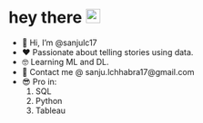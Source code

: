 <h1>
  hey there <img src="https://media.giphy.com/media/hvRJCLFzcasrR4ia7z/giphy.gif" width="25px">
</h1>

<ul>
  <li> 👋 Hi, I’m @sanjulc17</li>
  <li> ❤️ Passionate about telling stories using data.</li>
  <li> 🤓 Learning ML and DL.</li>
  <li>📧 Contact me @ sanju.lchhabra17@gmail.com</li>
  <li>
    😎 Pro in:
    <ol>
      <li> SQL </li>
      <li> Python </li>
      <li> Tableau </li>
    </ol>
  </li>
</ul>
<!---
sanjulc17/sanjulc17 is a ✨ special ✨ repository because its `README.md` (this file) appears on your GitHub profile.
You can click the Preview link to take a look at your changes.
--->
